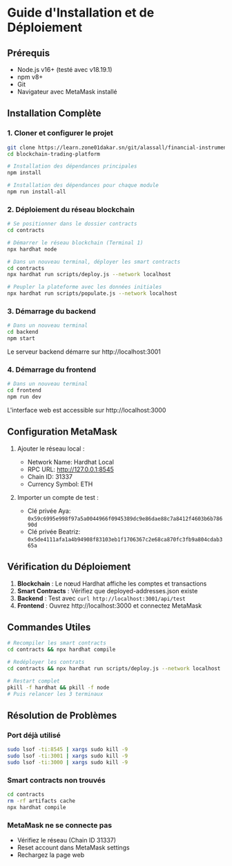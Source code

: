 # Guide d'Installation et de Déploiement

## Prérequis

- Node.js v16+ (testé avec v18.19.1)
- npm v8+
- Git
- Navigateur avec MetaMask installé

## Installation Complète

### 1. Cloner et configurer le projet

```bash
git clone https://learn.zone01dakar.sn/git/alassall/financial-instruments
cd blockchain-trading-platform

# Installation des dépendances principales
npm install

# Installation des dépendances pour chaque module
npm run install-all
```

### 2. Déploiement du réseau blockchain

```bash
# Se positionner dans le dossier contracts
cd contracts

# Démarrer le réseau blockchain (Terminal 1)
npx hardhat node

# Dans un nouveau terminal, déployer les smart contracts
cd contracts
npx hardhat run scripts/deploy.js --network localhost

# Peupler la plateforme avec les données initiales
npx hardhat run scripts/populate.js --network localhost
```

### 3. Démarrage du backend

```bash
# Dans un nouveau terminal
cd backend
npm start
```

Le serveur backend démarre sur http://localhost:3001

### 4. Démarrage du frontend

```bash
# Dans un nouveau terminal
cd frontend
npm run dev
```

L'interface web est accessible sur http://localhost:3000

## Configuration MetaMask

1. Ajouter le réseau local :
   - Network Name: Hardhat Local
   - RPC URL: http://127.0.0.1:8545
   - Chain ID: 31337
   - Currency Symbol: ETH

2. Importer un compte de test :
   - Clé privée Aya: `0x59c6995e998f97a5a0044966f0945389dc9e86dae88c7a8412f4603b6b78690d`
   - Clé privée Beatriz: `0x5de4111afa1a4b94908f83103eb1f1706367c2e68ca870fc3fb9a804cdab365a`

## Vérification du Déploiement

1. **Blockchain** : Le nœud Hardhat affiche les comptes et transactions
2. **Smart Contracts** : Vérifiez que deployed-addresses.json existe
3. **Backend** : Test avec `curl http://localhost:3001/api/test`
4. **Frontend** : Ouvrez http://localhost:3000 et connectez MetaMask

## Commandes Utiles

```bash
# Recompiler les smart contracts
cd contracts && npx hardhat compile

# Redéployer les contrats
cd contracts && npx hardhat run scripts/deploy.js --network localhost

# Restart complet
pkill -f hardhat && pkill -f node
# Puis relancer les 3 terminaux
```

## Résolution de Problèmes

### Port déjà utilisé
```bash
sudo lsof -ti:8545 | xargs sudo kill -9
sudo lsof -ti:3001 | xargs sudo kill -9
sudo lsof -ti:3000 | xargs sudo kill -9
```

### Smart contracts non trouvés
```bash
cd contracts
rm -rf artifacts cache
npx hardhat compile
```

### MetaMask ne se connecte pas
- Vérifiez le réseau (Chain ID 31337)
- Reset account dans MetaMask settings
- Rechargez la page web